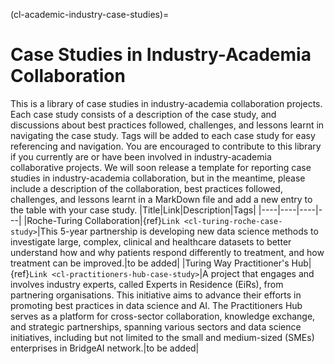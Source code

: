 (cl-academic-industry-case-studies)=
# Case Studies in Industry-Academia Collaboration
This is a library of case studies in industry-academia collaboration projects. Each case study consists of a description of the case study, and discussions about best practices followed, challenges, and lessons learnt in navigating the case study. Tags will be added to each case study for easy referencing and navigation.
You are encouraged to contribute to this library if you currently are or have been involved in industry-academia collaborative projects. We will soon release a template for reporting case studies in industry-academia collaboration, but in the meantime, please include a description of the collaboration, best practices followed, challenges, and lessons learnt in a MarkDown file and add a new entry to the table with your case study.
|Title|Link|Description|Tags|
|----|----|----|---|
|Roche-Turing Collaboration|{ref}`Link <cl-turing-roche-case-study>`|This 5-year partnership is developing new data science methods to investigate large, complex, clinical and healthcare datasets to better understand how and why patients respond differently to treatment, and how treatment can be improved.|to be added|
|Turing Way Practitioner's Hub|{ref}`Link <cl-practitioners-hub-case-study>`|A project that engages and involves industry experts, called Experts in Residence (EiRs), from partnering organisations. This initiative aims to advance their efforts in promoting best practices in data science and AI. The Practitioners Hub serves as a platform for cross-sector collaboration, knowledge exchange, and strategic partnerships, spanning various sectors and data science initiatives, including but not limited to the small and medium-sized (SMEs) enterprises in BridgeAI network.|to be added|
